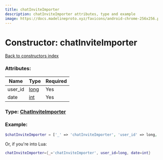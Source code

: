 ```yaml
---
title: chatInviteImporter
description: chatInviteImporter attributes, type and example
image: https://docs.madelineproto.xyz/favicons/android-chrome-256x256.png
---
```

# Constructor: chatInviteImporter  
[Back to constructors index](index.md)



### Attributes:

| Name     |    Type       | Required |
|----------|---------------|----------|
|user\_id|[long](../types/long.md) | Yes|
|date|[int](../types/int.md) | Yes|



### Type: [ChatInviteImporter](../types/ChatInviteImporter.md)


### Example:

```php
$chatInviteImporter = ['_' => 'chatInviteImporter', 'user_id' => long, 'date' => int];
```  


Or, if you're into Lua:

```lua
chatInviteImporter={_='chatInviteImporter', user_id=long, date=int}

```


